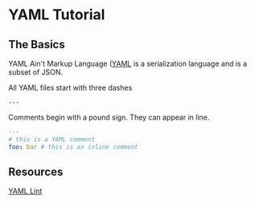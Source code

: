 # YAML Tutorial

## The Basics

YAML Ain't Markup Language ([YAML](http://yaml.org) is a serialization language and is a subset of JSON. 

All YAML files start with three dashes 

```
--- 
```

Comments begin with a pound sign. They can appear in line. 

``` yaml
---
# this is a YAML comment
foo: bar # this is an inline comment
```

## Resources
[YAML Lint](http://www.yamllint.com/)



